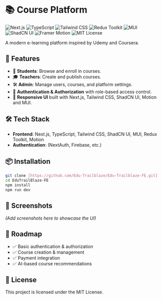 # 📚 Course Platform  

![Next.js](https://img.shields.io/badge/Next.js-000?style=for-the-badge&logo=next.js&logoColor=white)
![TypeScript](https://img.shields.io/badge/TypeScript-3178C6?style=for-the-badge&logo=typescript&logoColor=white)
![Tailwind CSS](https://img.shields.io/badge/TailwindCSS-06B6D4?style=for-the-badge&logo=tailwindcss&logoColor=white)
![Redux Toolkit](https://img.shields.io/badge/Redux%20Toolkit-764ABC?style=for-the-badge&logo=redux&logoColor=white)
![MUI](https://img.shields.io/badge/MUI-007FFF?style=for-the-badge&logo=mui&logoColor=white)
![ShadCN UI](https://img.shields.io/badge/ShadCN_UI-black?style=for-the-badge)
![Framer Motion](https://img.shields.io/badge/Framer_Motion-EF008C?style=for-the-badge&logo=framer&logoColor=white)
![MIT License](https://img.shields.io/badge/License-MIT-green?style=for-the-badge)

A modern e-learning platform inspired by Udemy and Coursera. 

## 🚀 Features  
- 📖 **Students**: Browse and enroll in courses.  
- 🎓 **Teachers**: Create and publish courses.  
- 🛠️ **Admin**: Manage users, courses, and platform settings.  
- 🔐 **Authentication & Authorization** with role-based access control.  
- 🎨 **Responsive UI** built with Next.js, Tailwind CSS, ShadCN UI, Motion and MUI.  

## 🛠️ Tech Stack  
- **Frontend**: Next.js, TypeScript, Tailwind CSS, ShadCN UI, MUI, Redux Toolkit, Motion  
- **Authentication**: (NextAuth, Firebase, etc.)  

## 📦 Installation  
```sh
git clone [https://github.com/Edu-Trailblaze/Edu-Trailblaze-FE.git]  
cd EduTrailBlaze-FE 
npm install  
npm run dev  
```  

## 📸 Screenshots  
*(Add screenshots here to showcase the UI)*  

## 🎯 Roadmap  
- ✅ Basic authentication & authorization  
- ✅ Course creation & management  
- ✅ Payment integration
- ✅ AI-based course recommendations

## 📜 License  
This project is licensed under the MIT License.  
